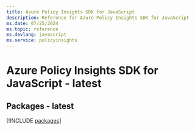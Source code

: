 ```yaml
---
title: Azure Policy Insights SDK for JavaScript
description: Reference for Azure Policy Insights SDK for JavaScript
ms.date: 07/25/2024
ms.topic: reference
ms.devlang: javascript
ms.service: policyinsights
---
```

# Azure Policy Insights SDK for JavaScript - latest
## Packages - latest
[!INCLUDE [packages](policy-insights-index.md)]